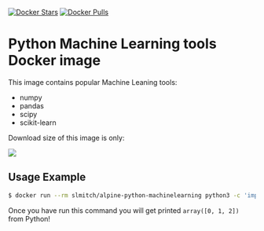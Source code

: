 [![Docker Stars](https://img.shields.io/docker/stars/slmitch/alpine-python-machinelearning.svg?style=flat-square)](https://hub.docker.com/r/slmitch/alpine-python-machinelearning/)
[![Docker Pulls](https://img.shields.io/docker/pulls/slmitch/alpine-python-machinelearning.svg?style=flat-square)](https://hub.docker.com/r/slmitch/alpine-python-machinelearning/)


Python Machine Learning tools Docker image
==========================================

This image contains popular Machine Leaning tools:

* numpy
* pandas
* scipy
* scikit-learn

Download size of this image is only:

[![](https://images.microbadger.com/badges/image/slmitch/alpine-python-machinelearning.svg)](http://microbadger.com/images/slmitch/alpine-python-machinelearning "Get your own image badge on microbadger.com")


Usage Example
-------------

```bash
$ docker run --rm slmitch/alpine-python-machinelearning python3 -c 'import numpy; print(numpy.arange(3))'
```

Once you have run this command you will get printed `array([0, 1, 2])` from Python!
